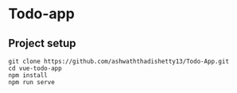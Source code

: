 # Todo-app

## Project setup
```
git clone https://github.com/ashwaththadishetty13/Todo-App.git
cd vue-todo-app
npm install
npm run serve
```

